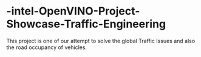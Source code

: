 # -intel-OpenVINO-Project-Showcase-Traffic-Engineering
This project is one of our attempt to solve the global Traffic Issues and also the road occupancy of vehicles.

